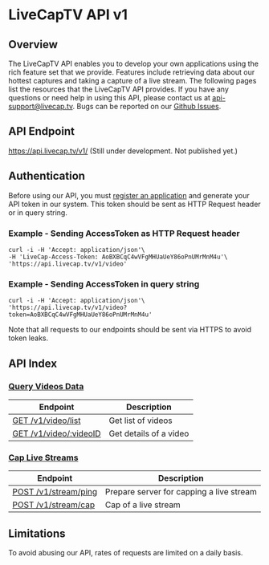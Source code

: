 # LiveCapTV API v1

## Overview

The LiveCapTV API enables you to develop your own applications using the rich feature set that we provide. Features include retrieving data about our hottest captures and taking a capture of a live stream. The following pages list the resources that the LiveCapTV API provides. If you have any questions or need help in using this API, please contact us at [api-support@livecap.tv][]. Bugs can be reported on our [Github Issues][].

[api-support@livecap.tv]: mailto:api-support@livecap.tv
[Github Issues]: https://github.com/LiveCapTV/livecaptv-open-api/issues

## API Endpoint

https://api.livecap.tv/v1/ (Still under development. Not published yet.)

## Authentication

Before using our API, you must [register an application][] and generate your API token in our system. This token should be sent as HTTP Request header or in query string.

### Example - Sending AccessToken as HTTP Request header

```
curl -i -H 'Accept: application/json'\
-H 'LiveCap-Access-Token: AoBXBCqC4wVFgMHUaUeY86oPnUMrMnM4u'\
'https://api.livecap.tv/v1/video' 
```

### Example - Sending AccessToken in query string

```
curl -i -H 'Accept: application/json'\
'https://api.livecap.tv/v1/video?token=AoBXBCqC4wVFgMHUaUeY86oPnUMrMnM4u' 
```

Note that all requests to our endpoints should be sent via HTTPS to avoid token leaks.

[register an application]: /v1/trial.md#register

## API Index

### [Query Videos Data](/v1/video.md)

| Endpoint | Description |
| ---- | --------------- |
| [GET /v1/video/list](/v1/video.md#list-videos) | Get list of videos |
| [GET /v1/video/:videoID](/v1/video.md#get-video) | Get details of a video |

### [Cap Live Streams](/v1/stream.md)

| Endpoint | Description |
| ---- | --------------- |
| [POST /v1/stream/ping](/v1/stream.md#ping) | Prepare server for capping a live stream |
| [POST /v1/stream/cap](/v1/stream.md#cap) | Cap of a live stream |

## Limitations

To avoid abusing our API, rates of requests are limited on a daily basis.
